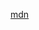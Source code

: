 [mdn](https://developer.mozilla.org/en-US/docs/Web/JavaScript/Reference/Global_Objects/String/startsWith)